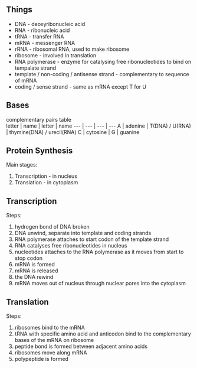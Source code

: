 ## Things

- DNA - deoxyribonucleic acid
- RNA - ribonucleic acid
- tRNA - transfer RNA
- mRNA - messenger RNA
- rRNA - ribosomal RNA, used to make ribosome
- ribosome - involved in translation
- RNA polymerase - enzyme for catalysing free ribonucleotides to bind on tempalate strand
- template / non-coding / antisense strand - complementary to sequence of mRNA
- coding / sense strand - same as mRNA except T for U

## Bases

complementary pairs table  
letter | name | letter | name
--- | --- | --- | ---
A | adenine | T(DNA) / U(RNA) | thymine(DNA) / urecil(RNA)
C | cytosine | G | guanine

## Protein Synthesis

Main stages:
1. Transcription - in nucleus
2. Translation - in cytoplasm

## Transcription

Steps:
1. hydrogen bond of DNA broken
2. DNA unwind, separate into template and coding strands
3. RNA polymerase attaches to start codon of the template strand
4. RNA catalyses free ribonucleotides in nucleus
5. nucleotides attaches to the RNA polymerase as it moves from start to stop codon
6. mRNA is formed
7. mRNA is released
8. the DNA rewind
9. mRNA moves out of nucleus through nuclear pores into the cytoplasm

## Translation

Steps:
1. ribosomes bind to the mRNA
2. tRNA with specific amino acid and anticodon bind to the complementary bases of the mRNA on ribosome
3. peptide bond is formed between adjacent amino acids
4. ribosomes move along mRNA
5. polypeptide is formed